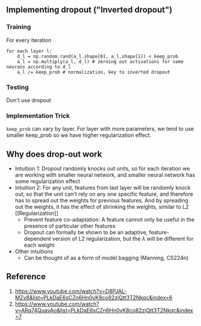 ## Implementing dropout ("Inverted dropout")
### Training
For every iteration
```
for each layer l:
	d_l = np.random.rand(a_l.shape[0], a_l.shape[1]) < keep_prob
	a_l = np.multiply(a_l, d_l) # zeroing out activations for some neurons according to d_l
	a_l /= keep_prob # normalization, key to inverted dropout
```
### Testing
Don't use dropout

### Implementation Trick
`keep_prob` can vary by layer. For layer with more parameters, we tend to use smaller keep_prob so we have higher regularization effect.

## Why does drop-out work
- Intuition 1: Dropout randomly knocks out units, so for each iteration we are working with smaller neural network, and smaller neural network has some regularization effect
- Intuition 2: For any unit, features from last layer will be randomly knock out, so that the unit can't rely on any one specific feature, and therefore has to spread out the weights for previous features. And by spreading out the weights, it has the effect of shrinking the weights, similar to L2 [[Regularization]]
	- Prevent feature co-adaptation: A feature cannot only be useful in the presence of particular other features
	- Dropout can formally be shown to be an adaptive, feature-dependent version of L2 regularization, but the $\lambda$ will be different for each weight
- Other intuitions
	- Can be thought of as a form of model bagging (Manning, CS224n)

## Reference
1. https://www.youtube.com/watch?v=D8PJAL-MZv8&list=PLkDaE6sCZn6Hn0vK8co82zjQtt3T2Nkqc&index=6
2. https://www.youtube.com/watch?v=ARq74QuavAo&list=PLkDaE6sCZn6Hn0vK8co82zjQtt3T2Nkqc&index=7

